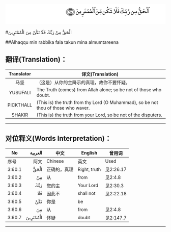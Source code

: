 ![003:060](images/003_060.gif)

#الْحَقُّ مِنْ رَبِّكَ فَلَا تَكُنْ مِنَ الْمُمْتَرِينَ 

##Alhaqqu min rabbika fala takun mina almumtareena 

## 翻译(Translation)：

| Translator | 译文(Translation)                                            |
| :--------: | ------------------------------------------------------------ |
|    马坚    | （这是）从你的主降示的真理，故你不要怀疑。                   |
|  YUSUFALI  | The Truth (comes) from Allah alone; so be not of those who doubt. |
| PICKTHALL  | (This is) the truth from thy Lord (O Muhammad), so be not thou of those who waver. |
|   SHAKIR   | (This is) the truth from your Lord, so be not of the disputers. |

---

## 对位释义(Words Interpretation)：

| No   | العربية | 中文    | English | 曾用词 |
| ---- | ------: | ------- | ------- | ------ |
| 序号 |    阿文 | Chinese | 英文    | Used   |
| 3:60.1 | الْحَقُّ     | 正确的，真理 | Right, truth | 见2:26.17 |
| 3:60.2 | مِنْ       | 从           | from         | 见2:4.8   |
| 3:60.3 | رَبِّكَ      | 您的主       | Your Lord    | 见2:30.3  |
| 3:60.4 | فَلَا      | 因此不       | shall not    | 见2:22.18 |
| 3:60.5 | تَكُنْ      | 你是         | be           |           |
| 3:60.6 | مِنَ       | 从           | from         | 见2:4.8   |
| 3:60.7 | الْمُمْتَرِينَ | 怀疑         | doubt        | 见2:147.7 |

---
